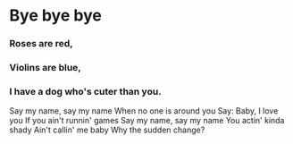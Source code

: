 #  Bye bye bye 
### Roses are red,
### Violins are blue,
### I have a dog who's cuter than you.

Say my name, say my name
When no one is around you
Say: Baby, I love you
If you ain't runnin' games
Say my name, say my name
You actin' kinda shady
Ain't callin' me baby
Why the sudden change?
